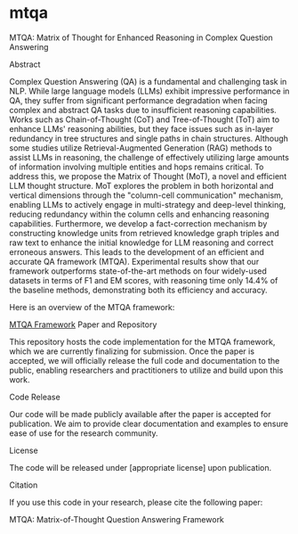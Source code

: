 # mtqa
MTQA: Matrix of Thought for Enhanced Reasoning in Complex Question Answering


 Abstract

Complex Question Answering (QA) is a fundamental and challenging task in NLP. While large language models (LLMs) exhibit impressive performance in QA, they suffer from significant performance degradation when facing complex and abstract QA tasks due to insufficient reasoning capabilities. Works such as Chain-of-Thought (CoT) and Tree-of-Thought (ToT) aim to enhance LLMs' reasoning abilities, but they face issues such as in-layer redundancy in tree structures and single paths in chain structures. Although some studies utilize Retrieval-Augmented Generation (RAG) methods to assist LLMs in reasoning, the challenge of effectively utilizing large amounts of information involving multiple entities and hops remains critical. To address this, we propose the Matrix of Thought (MoT), a novel and efficient LLM thought structure. MoT explores the problem in both horizontal and vertical dimensions through the "column-cell communication" mechanism, enabling LLMs to actively engage in multi-strategy and deep-level thinking, reducing redundancy within the column cells and enhancing reasoning capabilities. Furthermore, we develop a fact-correction mechanism by constructing knowledge units from retrieved knowledge graph triples and raw text to enhance the initial knowledge for LLM reasoning and correct erroneous answers. This leads to the development of an efficient and accurate QA framework (MTQA). Experimental results show that our framework outperforms state-of-the-art methods on four widely-used datasets in terms of F1 and EM scores, with reasoning time only 14.4\% of the baseline methods, demonstrating both its efficiency and accuracy. 

Here is an overview of the MTQA framework:

[MTQA Framework](images/MTQA.pdf)
Paper and Repository

This repository hosts the code implementation for the MTQA framework, which we are currently finalizing for submission. Once the paper is accepted, we will officially release the full code and documentation to the public, enabling researchers and practitioners to utilize and build upon this work.

Code Release

Our code will be made publicly available after the paper is accepted for publication. We aim to provide clear documentation and examples to ensure ease of use for the research community.

License

The code will be released under [appropriate license] upon publication.

Citation

If you use this code in your research, please cite the following paper:

MTQA: Matrix-of-Thought Question Answering Framework
